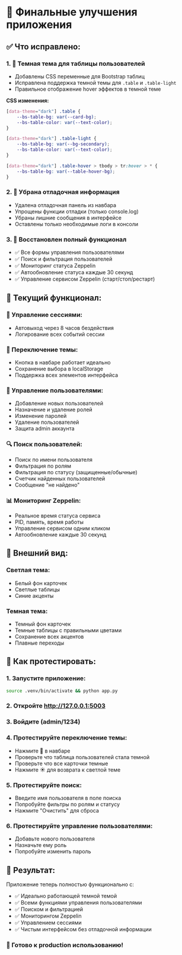 # 🎉 Финальные улучшения приложения

## ✅ Что исправлено:

### 1. 🎨 **Темная тема для таблицы пользователей**
- Добавлены CSS переменные для Bootstrap таблиц
- Исправлена поддержка темной темы для `.table` и `.table-light`
- Правильное отображение hover эффектов в темной теме

**CSS изменения:**
```css
[data-theme="dark"] .table {
    --bs-table-bg: var(--card-bg);
    --bs-table-color: var(--text-color);
}

[data-theme="dark"] .table-light {
    --bs-table-bg: var(--bg-secondary);
    --bs-table-color: var(--text-color);
}

[data-theme="dark"] .table-hover > tbody > tr:hover > * {
    --bs-table-bg: var(--table-hover-bg);
}
```

### 2. 🧹 **Убрана отладочная информация**
- Удалена отладочная панель из навбара
- Упрощены функции отладки (только console.log)
- Убраны лишние сообщения в интерфейсе
- Оставлены только необходимые логи в консоли

### 3. 🔧 **Восстановлен полный функционал**
- ✅ Все формы управления пользователями
- ✅ Поиск и фильтрация пользователей
- ✅ Мониторинг статуса Zeppelin
- ✅ Автообновление статуса каждые 30 секунд
- ✅ Управление сервисом Zeppelin (старт/стоп/рестарт)

## 🎯 **Текущий функционал:**

### 🔐 Управление сессиями:
- Автовыход через 8 часов бездействия
- Логирование всех событий сессии

### 🌙 Переключение темы:
- Кнопка в навбаре работает идеально
- Сохранение выбора в localStorage
- Поддержка всех элементов интерфейса

### 👥 Управление пользователями:
- Добавление новых пользователей
- Назначение и удаление ролей
- Изменение паролей
- Удаление пользователей
- Защита admin аккаунта

### 🔍 Поиск пользователей:
- Поиск по имени пользователя
- Фильтрация по ролям
- Фильтрация по статусу (защищенные/обычные)
- Счетчик найденных пользователей
- Сообщение "не найдено"

### 📊 Мониторинг Zeppelin:
- Реальное время статуса сервиса
- PID, память, время работы
- Управление сервисом одним кликом
- Автообновление каждые 30 секунд

## 🎨 **Внешний вид:**

### Светлая тема:
- Белый фон карточек
- Светлые таблицы
- Синие акценты

### Темная тема:
- Темный фон карточек
- Темные таблицы с правильными цветами
- Сохранение всех акцентов
- Плавные переходы

## 🧪 **Как протестировать:**

### 1. Запустите приложение:
```bash
source .venv/bin/activate && python app.py
```

### 2. Откройте http://127.0.0.1:5003

### 3. Войдите (admin/1234)

### 4. Протестируйте переключение темы:
- Нажмите 🌙 в навбаре
- Проверьте что таблица пользователей стала темной
- Проверьте что все карточки темные
- Нажмите ☀️ для возврата к светлой теме

### 5. Протестируйте поиск:
- Введите имя пользователя в поле поиска
- Попробуйте фильтры по ролям и статусу
- Нажмите "Очистить" для сброса

### 6. Протестируйте управление пользователями:
- Добавьте нового пользователя
- Назначьте ему роль
- Попробуйте изменить пароль

## 🎉 **Результат:**

Приложение теперь полностью функционально с:
- ✅ Идеально работающей темной темой
- ✅ Всеми функциями управления пользователями
- ✅ Поиском и фильтрацией
- ✅ Мониторингом Zeppelin
- ✅ Управлением сессиями
- ✅ Чистым интерфейсом без отладочной информации

### 🚀 Готово к production использованию!